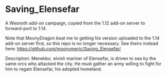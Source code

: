 # Saving_Elensefar
A Wesnoth add-on campaign, copied from the 1.12 add-on server to forward-port to 1.14.

Note that MoonyDragon beat me to getting his version uploaded to the 1.14 add-on server first,
so this repo is no longer necessary. See theirs instead here:
https://github.com/moonymeric/Saving_Elensefar/

Description:
Meneldur, elvish mariner of Elensefar, is driven to sea by the same orcs who attacked the city.
He must gather an army willing to fight for him to regain Elensefar, his adopted homeland.
